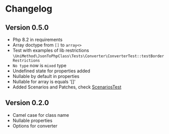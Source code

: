 # Changelog

## Version 0.5.0

* Php 8.2 in requirements
* Array doctype from `[]` to `array<>`
* Test with examples of lib restrictions `\UniMethod\JsonToPhpClass\Tests\Converter\ConverterTest::testBorderRestrictions`
* `No type` now is `mixed` type
* Undefined state for properties added
* Nullable by default in properties
* Nullable for array is equals '[]'
* Added Scenarios and Patches, check [ScenariosTest](tests/Builder/Model/ScenariosTest.php)

## Version 0.2.0

* Camel case for class name
* Nullable properties
* Options for converter
